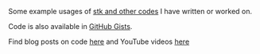 Some example usages of [stk and other codes](https://andrewtarzia.github.io/software/) I have written or worked on.

Code is also available in [GitHub Gists](https://gist.github.com/andrewtarzia).

Find blog posts on code [here](https://andrewtarzia.github.io/year-archive/) and YouTube videos [here](https://www.youtube.com/playlist?list=PLIWYdPQ9hLzVngMF8NOkiApMtgc_ZwZgO)
